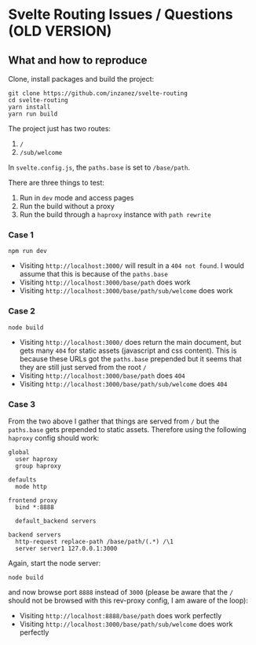 # Svelte Routing Issues / Questions (OLD VERSION)

## What and how to reproduce

Clone, install packages and build the project:

```
git clone https://github.com/inzanez/svelte-routing
cd svelte-routing
yarn install
yarn run build
```

The project just has two routes:

1. `/`
2. `/sub/welcome`

In `svelte.config.js`, the `paths.base` is set to `/base/path`.

There are three things to test:

1. Run in `dev` mode and access pages
2. Run the build without a proxy
3. Run the build through a `haproxy` instance with `path rewrite`

### Case 1

`npm run dev`

* Visiting `http://localhost:3000/` will result in a `404 not found`.
I would assume that this is because of the `paths.base`
* Visiting `http://localhost:3000/base/path` does work
* Visiting `http://localhost:3000/base/path/sub/welcome` does work

### Case 2

`node build`

* Visiting `http://localhost:3000/` does return the main document, but gets
many `404` for static assets (javascript and css content). This is because
these URLs got the `paths.base` prepended but it seems that they are still
just served from the root `/`
* Visiting `http://localhost:3000/base/path` does `404`
* Visiting `http://localhost:3000/base/path/sub/welcome` does `404`

### Case 3

From the two above I gather that things are served from `/` but the `paths.base`
gets prepended to static assets. Therefore using the following `haproxy` config
should work:

```
global
  user haproxy
  group haproxy

defaults
  mode http

frontend proxy
  bind *:8888

  default_backend servers

backend servers
  http-request replace-path /base/path/(.*) /\1
  server server1 127.0.0.1:3000
```

Again, start the node server:

`node build`

and now browse port `8888` instead of `3000` (please be aware that the `/`
should not be browsed with this rev-proxy config, I am aware of the loop):

* Visiting `http://localhost:8888/base/path` does work perfectly
* Visiting `http://localhost:3000/base/path/sub/welcome` does work perfectly

